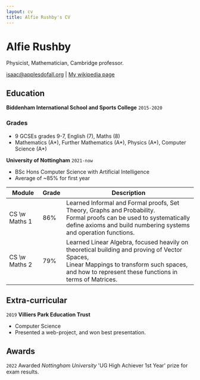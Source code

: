 ```yaml
---
layout: cv
title: Alfie Rushby's CV
---
```

# Alfie Rushby
Physicist, Mathematician, Cambridge professor.

<div id="webaddress">
<a href="isaac@applesdofall.org">isaac@applesdofall.org</a>
| <a href="http://en.wikipedia.org/wiki/Isaac_Newton">My wikipedia page</a>
</div>


## Education

__Biddenham International School and Sports College__
`2015-2020`
### Grades
- 9 GCSEs grades 9-7, English (7), Maths (8)
- Mathematics (A\*), Further Mathematics (A\*), Physics (A\*), Computer Science (A\*)


__University of Nottingham__
`2021-now`
- BSc Hons Computer Science with Artificial Intelligence 
- Average of ~85% for first year

| Module | Grade | Description
| --- | ----------- | ------ |
| CS \w Maths 1 | 86% | Learned Informal and Formal proofs, Set Theory, Graphs and Probability. <br> Formal proofs can be used to systematically define axioms and build numbering systems and operation functions. |
| CS \w Maths 2 | 79% | Learned Linear Algebra, focused heavily on theoretical building and proving of Vector Spaces, <br> Linear Mappings to transform such spaces, and how to represent these functions in terms of Matrices.|


## Extra-curricular 

`2019`
__Villiers Park Education Trust__
- Computer Science
- Presented a web-project, and won best presentation.

## Awards

`2022`
 Awarded *Nottingham University* 'UG High Achiever 1st Year' prize for exam results.


<!-- ### Footer

Last updated: May 2013 -->


